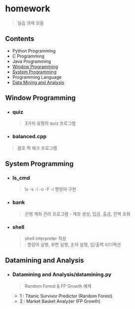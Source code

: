 # homework

> 실습 과제 모음

## Contents

+ Python Programming
+ C Programming
+ Java Programming
+ [Window Programming](#window-programming)
+ [System Programming](#system-programming)
+ Programming Language
+ [Data Mining and Analysis](#datamining-and-analysis)

 ## Window Programming
 - ### quiz
   > 3가지 유형의 quiz 프로그램
  - ### balanced.cpp
   > 괄호 짝 체크 프로그램

 ## System Programming
 - ### ls_cmd
   > ls  -s  -i  -o  -F  -l 명령어 구현
  - ### bank
    > 은행 계좌 관리 프로그램 - 계좌 생성, 입금, 출금, 잔액 조회
  - ### shell
    > shell interpreter 작성 <br/>
    : 명렁어 실행, 후면 실행, 순차 실행, 입/출력 리디렉션

## Datamining and Analysis
- ### Datamining and Analysis/datamining.py
  > Random Forest & FP Growth 예제
    - 1 : Titanic Survivor Predictor (Random Forest)
    - 2 : Market Basket Analyzer (FP Growth)
